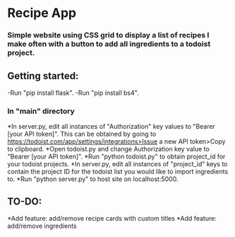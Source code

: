# Recipe App
### Simple website using CSS grid to display a list of recipes I make often with a button to add all ingredients to a todoist project.

## Getting started:
-Run "pip install flask".
-Run "pip install bs4".
### In "main" directory
*In server.py, edit all instances of "Authorization" key values to "Bearer [your API token]". This can be obtained by going to https://todoist.com/app/settings/integrations>Issue a new API token>Copy to clipboard.
*Open todoist.py and change Authorization key value to "Bearer [your API token]".
*Run "python todoist.py" to obtain project_id for your todoist projects.
*In server.py, edit all instances of "project_id" keys to contain the project ID for the todoist list you would like to import ingredients to.
*Run "python server.py" to host site on localhost:5000.



## TO-DO:

*Add feature: add/remove recipe cards with custom titles
*Add feature: add/remove ingredients
